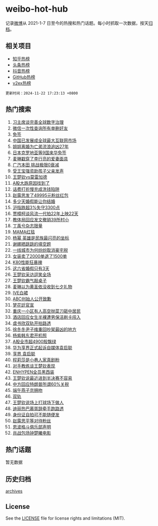 # weibo-hot-hub

记录[微博](https://www.weibo.com)从 2021-1-7 日至今的热搜和热门话题。每小时抓取一次数据，按天[归档](archives)。

## 相关项目

- [知乎热榜](https://github.com/snaildev/zhihu-hot-hub)
- [头条热榜](https://github.com/snaildev/toutiao-hot-hub)
- [抖音热榜](https://github.com/snaildev/douyin-hot-hub)
- [GitHub热榜](https://github.com/snaildev/github-hot-hub)
- [v2ex热榜](https://github.com/snaildev/v2ex-hot-hub)


`更新时间：2024-11-22 17:23:13 +0800`

## 热门搜索

1. [习主席谈完善全球数字治理](https://m.weibo.cn/search?containerid=100103type%3D1%26t%3D10%26q%3D%23%E4%B9%A0%E4%B8%BB%E5%B8%AD%E8%B0%88%E5%AE%8C%E5%96%84%E5%85%A8%E7%90%83%E6%95%B0%E5%AD%97%E6%B2%BB%E7%90%86%23&stream_entry_id=51&isnewpage=1&extparam=seat%3D1%26c_type%3D51%26filter_type%3Drealtimehot%26q%3D%2523%25E4%25B9%25A0%25E4%25B8%25BB%25E5%25B8%25AD%25E8%25B0%2588%25E5%25AE%258C%25E5%2596%2584%25E5%2585%25A8%25E7%2590%2583%25E6%2595%25B0%25E5%25AD%2597%25E6%25B2%25BB%25E7%2590%2586%2523%26dgr%3D0%26pos%3D0%26stream_entry_id%3D51%26cate%3D10103%26display_time%3D1732267392%26pre_seqid%3D17322673925590199876428)
1. [微信一次性查询所有单删好友](https://m.weibo.cn/search?containerid=100103type%3D1%26t%3D10%26q%3D%23%E5%BE%AE%E4%BF%A1%E4%B8%80%E6%AC%A1%E6%80%A7%E6%9F%A5%E8%AF%A2%E6%89%80%E6%9C%89%E5%8D%95%E5%88%A0%E5%A5%BD%E5%8F%8B%23&stream_entry_id=31&isnewpage=1&extparam=seat%3D1%26band_rank%3D1%26stream_entry_id%3D31%26dgr%3D0%26flag%3D2%26q%3D%2523%25E5%25BE%25AE%25E4%25BF%25A1%25E4%25B8%2580%25E6%25AC%25A1%25E6%2580%25A7%25E6%259F%25A5%25E8%25AF%25A2%25E6%2589%2580%25E6%259C%2589%25E5%258D%2595%25E5%2588%25A0%25E5%25A5%25BD%25E5%258F%258B%2523%26filter_type%3Drealtimehot%26pos%3D0%26c_type%3D31%26realpos%3D1%26lcate%3D5001%26cate%3D5001%26display_time%3D1732267392%26pre_seqid%3D17322673925590199876428)
1. [免签](https://m.weibo.cn/search?containerid=100103type%3D1%26t%3D10%26q%3D%E5%85%8D%E7%AD%BE&stream_entry_id=31&isnewpage=1&extparam=seat%3D1%26band_rank%3D2%26stream_entry_id%3D31%26dgr%3D0%26flag%3D1%26q%3D%25E5%2585%258D%25E7%25AD%25BE%26filter_type%3Drealtimehot%26pos%3D1%26c_type%3D31%26realpos%3D2%26lcate%3D5001%26cate%3D5001%26display_time%3D1732267392%26pre_seqid%3D17322673925590199876428)
1. [中国已发展成全球最大互联网市场](https://m.weibo.cn/search?containerid=100103type%3D1%26t%3D10%26q%3D%23%E4%B8%AD%E5%9B%BD%E5%B7%B2%E5%8F%91%E5%B1%95%E6%88%90%E5%85%A8%E7%90%83%E6%9C%80%E5%A4%A7%E4%BA%92%E8%81%94%E7%BD%91%E5%B8%82%E5%9C%BA%23&stream_entry_id=31&isnewpage=1&extparam=seat%3D1%26band_rank%3D3%26stream_entry_id%3D31%26dgr%3D0%26flag%3D1%26q%3D%2523%25E4%25B8%25AD%25E5%259B%25BD%25E5%25B7%25B2%25E5%258F%2591%25E5%25B1%2595%25E6%2588%2590%25E5%2585%25A8%25E7%2590%2583%25E6%259C%2580%25E5%25A4%25A7%25E4%25BA%2592%25E8%2581%2594%25E7%25BD%2591%25E5%25B8%2582%25E5%259C%25BA%2523%26filter_type%3Drealtimehot%26pos%3D2%26c_type%3D31%26realpos%3D3%26lcate%3D5001%26cate%3D5001%26display_time%3D1732267392%26pre_seqid%3D17322673925590199876428)
1. [姐姐离婚为亡弟流浪追凶27年](https://m.weibo.cn/search?containerid=100103type%3D1%26t%3D10%26q%3D%23%E5%A7%90%E5%A7%90%E7%A6%BB%E5%A9%9A%E4%B8%BA%E4%BA%A1%E5%BC%9F%E6%B5%81%E6%B5%AA%E8%BF%BD%E5%87%B627%E5%B9%B4%23&stream_entry_id=31&isnewpage=1&extparam=seat%3D1%26band_rank%3D4%26stream_entry_id%3D31%26dgr%3D0%26flag%3D1%26q%3D%2523%25E5%25A7%2590%25E5%25A7%2590%25E7%25A6%25BB%25E5%25A9%259A%25E4%25B8%25BA%25E4%25BA%25A1%25E5%25BC%259F%25E6%25B5%2581%25E6%25B5%25AA%25E8%25BF%25BD%25E5%2587%25B627%25E5%25B9%25B4%2523%26filter_type%3Drealtimehot%26pos%3D3%26c_type%3D31%26realpos%3D4%26lcate%3D5001%26cate%3D5001%26display_time%3D1732267392%26pre_seqid%3D17322673925590199876428)
1. [日本克罗地亚等9国来华免签](https://m.weibo.cn/search?containerid=100103type%3D1%26t%3D10%26q%3D%23%E6%97%A5%E6%9C%AC%E5%85%8B%E7%BD%97%E5%9C%B0%E4%BA%9A%E7%AD%899%E5%9B%BD%E6%9D%A5%E5%8D%8E%E5%85%8D%E7%AD%BE%23&stream_entry_id=31&isnewpage=1&extparam=seat%3D1%26band_rank%3D5%26stream_entry_id%3D31%26dgr%3D0%26flag%3D1%26q%3D%2523%25E6%2597%25A5%25E6%259C%25AC%25E5%2585%258B%25E7%25BD%2597%25E5%259C%25B0%25E4%25BA%259A%25E7%25AD%25899%25E5%259B%25BD%25E6%259D%25A5%25E5%258D%258E%25E5%2585%258D%25E7%25AD%25BE%2523%26filter_type%3Drealtimehot%26pos%3D4%26c_type%3D31%26realpos%3D5%26lcate%3D5001%26cate%3D5001%26display_time%3D1732267392%26pre_seqid%3D17322673925590199876428)
1. [麦琳戳穿了李行亮的爱妻面具](https://m.weibo.cn/search?containerid=100103type%3D1%26t%3D10%26q%3D%23%E9%BA%A6%E7%90%B3%E6%88%B3%E7%A9%BF%E4%BA%86%E6%9D%8E%E8%A1%8C%E4%BA%AE%E7%9A%84%E7%88%B1%E5%A6%BB%E9%9D%A2%E5%85%B7%23&stream_entry_id=31&isnewpage=1&extparam=seat%3D1%26band_rank%3D6%26stream_entry_id%3D31%26dgr%3D0%26flag%3D2%26q%3D%2523%25E9%25BA%25A6%25E7%2590%25B3%25E6%2588%25B3%25E7%25A9%25BF%25E4%25BA%2586%25E6%259D%258E%25E8%25A1%258C%25E4%25BA%25AE%25E7%259A%2584%25E7%2588%25B1%25E5%25A6%25BB%25E9%259D%25A2%25E5%2585%25B7%2523%26filter_type%3Drealtimehot%26pos%3D5%26c_type%3D31%26realpos%3D6%26lcate%3D5001%26cate%3D5001%26display_time%3D1732267392%26pre_seqid%3D17322673925590199876428)
1. [广汽本田 挑战极限0衰减](https://m.weibo.cn/search?containerid=100103type%3D1%26t%3D10%26q%3D%23%E5%B9%BF%E6%B1%BD%E6%9C%AC%E7%94%B0+%E6%8C%91%E6%88%98%E6%9E%81%E9%99%900%E8%A1%B0%E5%87%8F%23&stream_entry_id=31&isnewpage=1&extparam=seat%3D1%26band_rank%3D7%26stream_entry_id%3D31%26topic_ad%3D1%26adid%3D264806%26is_ad_pos%3D1%26dgr%3D0%26filter_type%3Drealtimehot%26pos%3D6%26c_type%3D31%26q%3D%2523%25E5%25B9%25BF%25E6%25B1%25BD%25E6%259C%25AC%25E7%2594%25B0%2520%25E6%258C%2591%25E6%2588%2598%25E6%259E%2581%25E9%2599%25900%25E8%25A1%25B0%25E5%2587%258F%2523%26lcate%3D5001%26cate%3D5001%26display_time%3D1732267392%26pre_seqid%3D17322673925590199876428)
1. [受王宝强资助孩子父亲发声](https://m.weibo.cn/search?containerid=100103type%3D1%26t%3D10%26q%3D%23%E5%8F%97%E7%8E%8B%E5%AE%9D%E5%BC%BA%E8%B5%84%E5%8A%A9%E5%AD%A9%E5%AD%90%E7%88%B6%E4%BA%B2%E5%8F%91%E5%A3%B0%23&stream_entry_id=31&isnewpage=1&extparam=seat%3D1%26band_rank%3D7%26stream_entry_id%3D31%26dgr%3D0%26flag%3D2%26q%3D%2523%25E5%258F%2597%25E7%258E%258B%25E5%25AE%259D%25E5%25BC%25BA%25E8%25B5%2584%25E5%258A%25A9%25E5%25AD%25A9%25E5%25AD%2590%25E7%2588%25B6%25E4%25BA%25B2%25E5%258F%2591%25E5%25A3%25B0%2523%26filter_type%3Drealtimehot%26pos%3D7%26c_type%3D31%26realpos%3D7%26lcate%3D5001%26cate%3D5001%26display_time%3D1732267392%26pre_seqid%3D17322673925590199876428)
1. [王楚钦vs莫雷加德](https://m.weibo.cn/search?containerid=100103type%3D1%26t%3D10%26q%3D%23%E7%8E%8B%E6%A5%9A%E9%92%A6vs%E8%8E%AB%E9%9B%B7%E5%8A%A0%E5%BE%B7%23&stream_entry_id=31&isnewpage=1&extparam=seat%3D1%26band_rank%3D8%26stream_entry_id%3D31%26dgr%3D0%26flag%3D2%26q%3D%2523%25E7%258E%258B%25E6%25A5%259A%25E9%2592%25A6vs%25E8%258E%25AB%25E9%259B%25B7%25E5%258A%25A0%25E5%25BE%25B7%2523%26filter_type%3Drealtimehot%26pos%3D8%26c_type%3D31%26realpos%3D8%26lcate%3D5001%26cate%3D5001%26display_time%3D1732267392%26pre_seqid%3D17322673925590199876428)
1. [A股大跌原因找到了](https://m.weibo.cn/search?containerid=100103type%3D1%26t%3D10%26q%3D%23A%E8%82%A1%E5%A4%A7%E8%B7%8C%E5%8E%9F%E5%9B%A0%E6%89%BE%E5%88%B0%E4%BA%86%23&stream_entry_id=31&isnewpage=1&extparam=seat%3D1%26band_rank%3D9%26stream_entry_id%3D31%26dgr%3D0%26flag%3D1%26q%3D%2523A%25E8%2582%25A1%25E5%25A4%25A7%25E8%25B7%258C%25E5%258E%259F%25E5%259B%25A0%25E6%2589%25BE%25E5%2588%25B0%25E4%25BA%2586%2523%26filter_type%3Drealtimehot%26pos%3D9%26c_type%3D31%26realpos%3D9%26lcate%3D5001%26cate%3D5001%26display_time%3D1732267392%26pre_seqid%3D17322673925590199876428)
1. [话费打折慢充成洗钱陷阱](https://m.weibo.cn/search?containerid=100103type%3D1%26t%3D10%26q%3D%23%E8%AF%9D%E8%B4%B9%E6%89%93%E6%8A%98%E6%85%A2%E5%85%85%E6%88%90%E6%B4%97%E9%92%B1%E9%99%B7%E9%98%B1%23&stream_entry_id=31&isnewpage=1&extparam=seat%3D1%26band_rank%3D10%26stream_entry_id%3D31%26dgr%3D0%26flag%3D1%26q%3D%2523%25E8%25AF%259D%25E8%25B4%25B9%25E6%2589%2593%25E6%258A%2598%25E6%2585%25A2%25E5%2585%2585%25E6%2588%2590%25E6%25B4%2597%25E9%2592%25B1%25E9%2599%25B7%25E9%2598%25B1%2523%26filter_type%3Drealtimehot%26pos%3D10%26c_type%3D31%26realpos%3D10%26lcate%3D5001%26cate%3D5001%26display_time%3D1732267392%26pre_seqid%3D17322673925590199876428)
1. [赵露思发了49995元粉丝红包](https://m.weibo.cn/search?containerid=100103type%3D1%26t%3D10%26q%3D%23%E8%B5%B5%E9%9C%B2%E6%80%9D%E5%8F%91%E4%BA%8649995%E5%85%83%E7%B2%89%E4%B8%9D%E7%BA%A2%E5%8C%85%23&stream_entry_id=31&isnewpage=1&extparam=seat%3D1%26band_rank%3D11%26stream_entry_id%3D31%26dgr%3D0%26flag%3D2%26q%3D%2523%25E8%25B5%25B5%25E9%259C%25B2%25E6%2580%259D%25E5%258F%2591%25E4%25BA%258649995%25E5%2585%2583%25E7%25B2%2589%25E4%25B8%259D%25E7%25BA%25A2%25E5%258C%2585%2523%26filter_type%3Drealtimehot%26pos%3D11%26c_type%3D31%26realpos%3D11%26lcate%3D5001%26cate%3D5001%26display_time%3D1732267392%26pre_seqid%3D17322673925590199876428)
1. [多少天婚假能让你结婚](https://m.weibo.cn/search?containerid=100103type%3D1%26t%3D10%26q%3D%23%E5%A4%9A%E5%B0%91%E5%A4%A9%E5%A9%9A%E5%81%87%E8%83%BD%E8%AE%A9%E4%BD%A0%E7%BB%93%E5%A9%9A%23&stream_entry_id=31&isnewpage=1&extparam=seat%3D1%26band_rank%3D12%26stream_entry_id%3D31%26dgr%3D0%26flag%3D0%26q%3D%2523%25E5%25A4%259A%25E5%25B0%2591%25E5%25A4%25A9%25E5%25A9%259A%25E5%2581%2587%25E8%2583%25BD%25E8%25AE%25A9%25E4%25BD%25A0%25E7%25BB%2593%25E5%25A9%259A%2523%26filter_type%3Drealtimehot%26pos%3D12%26c_type%3D31%26realpos%3D12%26lcate%3D5001%26cate%3D5001%26display_time%3D1732267392%26pre_seqid%3D17322673925590199876428)
1. [沪指跌超3%失守3300点](https://m.weibo.cn/search?containerid=100103type%3D1%26t%3D10%26q%3D%E6%B2%AA%E6%8C%87%E8%B7%8C%E8%B6%853%25%E5%A4%B1%E5%AE%883300%E7%82%B9&stream_entry_id=31&isnewpage=1&extparam=seat%3D1%26band_rank%3D13%26stream_entry_id%3D31%26dgr%3D0%26flag%3D1%26q%3D%25E6%25B2%25AA%25E6%258C%2587%25E8%25B7%258C%25E8%25B6%25853%2525%25E5%25A4%25B1%25E5%25AE%25883300%25E7%2582%25B9%26filter_type%3Drealtimehot%26pos%3D13%26c_type%3D31%26realpos%3D13%26lcate%3D5001%26cate%3D5001%26display_time%3D1732267392%26pre_seqid%3D17322673925590199876428)
1. [贾樟柯谈风流一代拍22年上映22天](https://m.weibo.cn/search?containerid=100103type%3D1%26t%3D10%26q%3D%23%E8%B4%BE%E6%A8%9F%E6%9F%AF%E8%B0%88%E9%A3%8E%E6%B5%81%E4%B8%80%E4%BB%A3%E6%8B%8D22%E5%B9%B4%E4%B8%8A%E6%98%A022%E5%A4%A9%23&stream_entry_id=31&isnewpage=1&extparam=seat%3D1%26band_rank%3D14%26stream_entry_id%3D31%26dgr%3D0%26flag%3D1%26q%3D%2523%25E8%25B4%25BE%25E6%25A8%259F%25E6%259F%25AF%25E8%25B0%2588%25E9%25A3%258E%25E6%25B5%2581%25E4%25B8%2580%25E4%25BB%25A3%25E6%258B%258D22%25E5%25B9%25B4%25E4%25B8%258A%25E6%2598%25A022%25E5%25A4%25A9%2523%26filter_type%3Drealtimehot%26pos%3D14%26c_type%3D31%26realpos%3D14%26lcate%3D5001%26cate%3D5001%26display_time%3D1732267392%26pre_seqid%3D17322673925590199876428)
1. [教体局回应发文撤销39所村小](https://m.weibo.cn/search?containerid=100103type%3D1%26t%3D10%26q%3D%23%E6%95%99%E4%BD%93%E5%B1%80%E5%9B%9E%E5%BA%94%E5%8F%91%E6%96%87%E6%92%A4%E9%94%8039%E6%89%80%E6%9D%91%E5%B0%8F%23&stream_entry_id=31&isnewpage=1&extparam=seat%3D1%26band_rank%3D15%26stream_entry_id%3D31%26dgr%3D0%26flag%3D1%26q%3D%2523%25E6%2595%2599%25E4%25BD%2593%25E5%25B1%2580%25E5%259B%259E%25E5%25BA%2594%25E5%258F%2591%25E6%2596%2587%25E6%2592%25A4%25E9%2594%258039%25E6%2589%2580%25E6%259D%2591%25E5%25B0%258F%2523%26filter_type%3Drealtimehot%26pos%3D15%26c_type%3D31%26realpos%3D15%26lcate%3D5001%26cate%3D5001%26display_time%3D1732267392%26pre_seqid%3D17322673925590199876428)
1. [丁禹兮杂志限量](https://m.weibo.cn/search?containerid=100103type%3D1%26t%3D10%26q%3D%23%E4%B8%81%E7%A6%B9%E5%85%AE%E6%9D%82%E5%BF%97%E9%99%90%E9%87%8F%23&stream_entry_id=31&isnewpage=1&extparam=seat%3D1%26band_rank%3D16%26stream_entry_id%3D31%26dgr%3D0%26flag%3D1%26q%3D%2523%25E4%25B8%2581%25E7%25A6%25B9%25E5%2585%25AE%25E6%259D%2582%25E5%25BF%2597%25E9%2599%2590%25E9%2587%258F%2523%26filter_type%3Drealtimehot%26pos%3D16%26c_type%3D31%26realpos%3D16%26lcate%3D5001%26cate%3D5001%26display_time%3D1732267392%26pre_seqid%3D17322673925590199876428)
1. [MAMA红毯](https://m.weibo.cn/search?containerid=100103type%3D1%26t%3D10%26q%3DMAMA%E7%BA%A2%E6%AF%AF&stream_entry_id=31&isnewpage=1&extparam=seat%3D1%26band_rank%3D17%26stream_entry_id%3D31%26dgr%3D0%26flag%3D1%26q%3DMAMA%25E7%25BA%25A2%25E6%25AF%25AF%26filter_type%3Drealtimehot%26pos%3D17%26c_type%3D31%26realpos%3D17%26lcate%3D5001%26cate%3D5001%26display_time%3D1732267392%26pre_seqid%3D17322673925590199876428)
1. [杨幂 英雄是民族最闪亮的坐标](https://m.weibo.cn/search?containerid=100103type%3D1%26t%3D10%26q%3D%E6%9D%A8%E5%B9%82+%E8%8B%B1%E9%9B%84%E6%98%AF%E6%B0%91%E6%97%8F%E6%9C%80%E9%97%AA%E4%BA%AE%E7%9A%84%E5%9D%90%E6%A0%87&stream_entry_id=31&isnewpage=1&extparam=seat%3D1%26band_rank%3D18%26stream_entry_id%3D31%26dgr%3D0%26flag%3D1%26q%3D%25E6%259D%25A8%25E5%25B9%2582%2520%25E8%258B%25B1%25E9%259B%2584%25E6%2598%25AF%25E6%25B0%2591%25E6%2597%258F%25E6%259C%2580%25E9%2597%25AA%25E4%25BA%25AE%25E7%259A%2584%25E5%259D%2590%25E6%25A0%2587%26filter_type%3Drealtimehot%26pos%3D18%26c_type%3D31%26realpos%3D18%26lcate%3D5001%26cate%3D5001%26display_time%3D1732267392%26pre_seqid%3D17322673925590199876428)
1. [谢娜晒跳跳的填空题](https://m.weibo.cn/search?containerid=100103type%3D1%26t%3D10%26q%3D%23%E8%B0%A2%E5%A8%9C%E6%99%92%E8%B7%B3%E8%B7%B3%E7%9A%84%E5%A1%AB%E7%A9%BA%E9%A2%98%23&stream_entry_id=31&isnewpage=1&extparam=seat%3D1%26band_rank%3D19%26stream_entry_id%3D31%26dgr%3D0%26flag%3D1%26q%3D%2523%25E8%25B0%25A2%25E5%25A8%259C%25E6%2599%2592%25E8%25B7%25B3%25E8%25B7%25B3%25E7%259A%2584%25E5%25A1%25AB%25E7%25A9%25BA%25E9%25A2%2598%2523%26filter_type%3Drealtimehot%26pos%3D19%26c_type%3D31%26realpos%3D19%26lcate%3D5001%26cate%3D5001%26display_time%3D1732267392%26pre_seqid%3D17322673925590199876428)
1. [一线城市为何纷纷取消豪宅税](https://m.weibo.cn/search?containerid=100103type%3D1%26t%3D10%26q%3D%23%E4%B8%80%E7%BA%BF%E5%9F%8E%E5%B8%82%E4%B8%BA%E4%BD%95%E7%BA%B7%E7%BA%B7%E5%8F%96%E6%B6%88%E8%B1%AA%E5%AE%85%E7%A8%8E%23&stream_entry_id=31&isnewpage=1&extparam=seat%3D1%26band_rank%3D20%26stream_entry_id%3D31%26dgr%3D0%26flag%3D1%26q%3D%2523%25E4%25B8%2580%25E7%25BA%25BF%25E5%259F%258E%25E5%25B8%2582%25E4%25B8%25BA%25E4%25BD%2595%25E7%25BA%25B7%25E7%25BA%25B7%25E5%258F%2596%25E6%25B6%2588%25E8%25B1%25AA%25E5%25AE%2585%25E7%25A8%258E%2523%26filter_type%3Drealtimehot%26pos%3D20%26c_type%3D31%26realpos%3D20%26lcate%3D5001%26cate%3D5001%26display_time%3D1732267392%26pre_seqid%3D17322673925590199876428)
1. [女装卖了2000单退了1500单](https://m.weibo.cn/search?containerid=100103type%3D1%26t%3D10%26q%3D%23%E5%A5%B3%E8%A3%85%E5%8D%96%E4%BA%862000%E5%8D%95%E9%80%80%E4%BA%861500%E5%8D%95%23&stream_entry_id=31&isnewpage=1&extparam=seat%3D1%26band_rank%3D21%26stream_entry_id%3D31%26dgr%3D0%26flag%3D0%26q%3D%2523%25E5%25A5%25B3%25E8%25A3%2585%25E5%258D%2596%25E4%25BA%25862000%25E5%258D%2595%25E9%2580%2580%25E4%25BA%25861500%25E5%258D%2595%2523%26filter_type%3Drealtimehot%26pos%3D21%26c_type%3D31%26realpos%3D21%26lcate%3D5001%26cate%3D5001%26display_time%3D1732267392%26pre_seqid%3D17322673925590199876428)
1. [K80性能狂暴辣](https://m.weibo.cn/search?containerid=100103type%3D1%26t%3D10%26q%3D%23K80%E6%80%A7%E8%83%BD%E7%8B%82%E6%9A%B4%E8%BE%A3%23&stream_entry_id=31&isnewpage=1&extparam=seat%3D1%26band_rank%3D22%26stream_entry_id%3D31%26dgr%3D0%26flag%3D0%26q%3D%2523K80%25E6%2580%25A7%25E8%2583%25BD%25E7%258B%2582%25E6%259A%25B4%25E8%25BE%25A3%2523%26adid%3D265270%26filter_type%3Drealtimehot%26pos%3D22%26c_type%3D31%26realpos%3D22%26lcate%3D5001%26cate%3D5001%26display_time%3D1732267392%26pre_seqid%3D17322673925590199876428)
1. [这六省婚假只有3天](https://m.weibo.cn/search?containerid=100103type%3D1%26t%3D10%26q%3D%23%E8%BF%99%E5%85%AD%E7%9C%81%E5%A9%9A%E5%81%87%E5%8F%AA%E6%9C%893%E5%A4%A9%23&stream_entry_id=31&isnewpage=1&extparam=seat%3D1%26band_rank%3D23%26stream_entry_id%3D31%26dgr%3D0%26flag%3D1%26q%3D%2523%25E8%25BF%2599%25E5%2585%25AD%25E7%259C%2581%25E5%25A9%259A%25E5%2581%2587%25E5%258F%25AA%25E6%259C%25893%25E5%25A4%25A9%2523%26filter_type%3Drealtimehot%26pos%3D23%26c_type%3D31%26realpos%3D23%26lcate%3D5001%26cate%3D5001%26display_time%3D1732267392%26pre_seqid%3D17322673925590199876428)
1. [王楚钦采访逗笑全场](https://m.weibo.cn/search?containerid=100103type%3D1%26t%3D10%26q%3D%23%E7%8E%8B%E6%A5%9A%E9%92%A6%E9%87%87%E8%AE%BF%E9%80%97%E7%AC%91%E5%85%A8%E5%9C%BA%23&stream_entry_id=31&isnewpage=1&extparam=seat%3D1%26band_rank%3D24%26stream_entry_id%3D31%26dgr%3D0%26flag%3D1%26q%3D%2523%25E7%258E%258B%25E6%25A5%259A%25E9%2592%25A6%25E9%2587%2587%25E8%25AE%25BF%25E9%2580%2597%25E7%25AC%2591%25E5%2585%25A8%25E5%259C%25BA%2523%26filter_type%3Drealtimehot%26pos%3D24%26c_type%3D31%26realpos%3D24%26lcate%3D5001%26cate%3D5001%26display_time%3D1732267392%26pre_seqid%3D17322673925590199876428)
1. [王楚钦霸气敲桌子](https://m.weibo.cn/search?containerid=100103type%3D1%26t%3D10%26q%3D%E7%8E%8B%E6%A5%9A%E9%92%A6%E9%9C%B8%E6%B0%94%E6%95%B2%E6%A1%8C%E5%AD%90&stream_entry_id=31&isnewpage=1&extparam=seat%3D1%26band_rank%3D25%26stream_entry_id%3D31%26dgr%3D0%26flag%3D1%26q%3D%25E7%258E%258B%25E6%25A5%259A%25E9%2592%25A6%25E9%259C%25B8%25E6%25B0%2594%25E6%2595%25B2%25E6%25A1%258C%25E5%25AD%2590%26filter_type%3Drealtimehot%26pos%3D25%26c_type%3D31%26realpos%3D25%26lcate%3D5001%26cate%3D5001%26display_time%3D1732267392%26pre_seqid%3D17322673925590199876428)
1. [麦琳以为黄圣依没收到七夕礼物](https://m.weibo.cn/search?containerid=100103type%3D1%26t%3D10%26q%3D%23%E9%BA%A6%E7%90%B3%E4%BB%A5%E4%B8%BA%E9%BB%84%E5%9C%A3%E4%BE%9D%E6%B2%A1%E6%94%B6%E5%88%B0%E4%B8%83%E5%A4%95%E7%A4%BC%E7%89%A9%23&stream_entry_id=31&isnewpage=1&extparam=seat%3D1%26band_rank%3D26%26stream_entry_id%3D31%26dgr%3D0%26flag%3D0%26q%3D%2523%25E9%25BA%25A6%25E7%2590%25B3%25E4%25BB%25A5%25E4%25B8%25BA%25E9%25BB%2584%25E5%259C%25A3%25E4%25BE%259D%25E6%25B2%25A1%25E6%2594%25B6%25E5%2588%25B0%25E4%25B8%2583%25E5%25A4%2595%25E7%25A4%25BC%25E7%2589%25A9%2523%26filter_type%3Drealtimehot%26pos%3D26%26c_type%3D31%26realpos%3D26%26lcate%3D5001%26cate%3D5001%26display_time%3D1732267392%26pre_seqid%3D17322673925590199876428)
1. [IVE白裙](https://m.weibo.cn/search?containerid=100103type%3D1%26t%3D10%26q%3DIVE%E7%99%BD%E8%A3%99&stream_entry_id=31&isnewpage=1&extparam=seat%3D1%26band_rank%3D27%26stream_entry_id%3D31%26dgr%3D0%26flag%3D1%26q%3DIVE%25E7%2599%25BD%25E8%25A3%2599%26filter_type%3Drealtimehot%26pos%3D27%26c_type%3D31%26realpos%3D27%26lcate%3D5001%26cate%3D5001%26display_time%3D1732267392%26pre_seqid%3D17322673925590199876428)
1. [ABC创始人公开致歉](https://m.weibo.cn/search?containerid=100103type%3D1%26t%3D10%26q%3D%23ABC%E5%88%9B%E5%A7%8B%E4%BA%BA%E5%85%AC%E5%BC%80%E8%87%B4%E6%AD%89%23&stream_entry_id=31&isnewpage=1&extparam=seat%3D1%26band_rank%3D28%26stream_entry_id%3D31%26dgr%3D0%26flag%3D0%26q%3D%2523ABC%25E5%2588%259B%25E5%25A7%258B%25E4%25BA%25BA%25E5%2585%25AC%25E5%25BC%2580%25E8%2587%25B4%25E6%25AD%2589%2523%26filter_type%3Drealtimehot%26pos%3D28%26c_type%3D31%26realpos%3D28%26lcate%3D5001%26cate%3D5001%26display_time%3D1732267392%26pre_seqid%3D17322673925590199876428)
1. [梦花廷官宣](https://m.weibo.cn/search?containerid=100103type%3D1%26t%3D10%26q%3D%23%E6%A2%A6%E8%8A%B1%E5%BB%B7%E5%AE%98%E5%AE%A3%23&stream_entry_id=31&isnewpage=1&extparam=seat%3D1%26band_rank%3D29%26stream_entry_id%3D31%26dgr%3D0%26flag%3D1%26q%3D%2523%25E6%25A2%25A6%25E8%258A%25B1%25E5%25BB%25B7%25E5%25AE%2598%25E5%25AE%25A3%2523%26filter_type%3Drealtimehot%26pos%3D29%26c_type%3D31%26realpos%3D29%26lcate%3D5001%26cate%3D5001%26display_time%3D1732267392%26pre_seqid%3D17322673925590199876428)
1. [重庆一小区有人高空抛菜刀砸中居民](https://m.weibo.cn/search?containerid=100103type%3D1%26t%3D10%26q%3D%23%E9%87%8D%E5%BA%86%E4%B8%80%E5%B0%8F%E5%8C%BA%E6%9C%89%E4%BA%BA%E9%AB%98%E7%A9%BA%E6%8A%9B%E8%8F%9C%E5%88%80%E7%A0%B8%E4%B8%AD%E5%B1%85%E6%B0%91%23&stream_entry_id=31&isnewpage=1&extparam=seat%3D1%26band_rank%3D30%26stream_entry_id%3D31%26dgr%3D0%26flag%3D1%26q%3D%2523%25E9%2587%258D%25E5%25BA%2586%25E4%25B8%2580%25E5%25B0%258F%25E5%258C%25BA%25E6%259C%2589%25E4%25BA%25BA%25E9%25AB%2598%25E7%25A9%25BA%25E6%258A%259B%25E8%258F%259C%25E5%2588%2580%25E7%25A0%25B8%25E4%25B8%25AD%25E5%25B1%2585%25E6%25B0%2591%2523%26filter_type%3Drealtimehot%26pos%3D30%26c_type%3D31%26realpos%3D30%26lcate%3D5001%26cate%3D5001%26display_time%3D1732267392%26pre_seqid%3D17322673925590199876428)
1. [酒店回应女生半裸遭男保洁刷卡闯入](https://m.weibo.cn/search?containerid=100103type%3D1%26t%3D10%26q%3D%23%E9%85%92%E5%BA%97%E5%9B%9E%E5%BA%94%E5%A5%B3%E7%94%9F%E5%8D%8A%E8%A3%B8%E9%81%AD%E7%94%B7%E4%BF%9D%E6%B4%81%E5%88%B7%E5%8D%A1%E9%97%AF%E5%85%A5%23&stream_entry_id=31&isnewpage=1&extparam=seat%3D1%26band_rank%3D31%26stream_entry_id%3D31%26dgr%3D0%26flag%3D1%26q%3D%2523%25E9%2585%2592%25E5%25BA%2597%25E5%259B%259E%25E5%25BA%2594%25E5%25A5%25B3%25E7%2594%259F%25E5%258D%258A%25E8%25A3%25B8%25E9%2581%25AD%25E7%2594%25B7%25E4%25BF%259D%25E6%25B4%2581%25E5%2588%25B7%25E5%258D%25A1%25E9%2597%25AF%25E5%2585%25A5%2523%26filter_type%3Drealtimehot%26pos%3D31%26c_type%3D31%26realpos%3D31%26lcate%3D5001%26cate%3D5001%26display_time%3D1732267392%26pre_seqid%3D17322673925590199876428)
1. [虞书欣双轨开拍路透](https://m.weibo.cn/search?containerid=100103type%3D1%26t%3D10%26q%3D%23%E8%99%9E%E4%B9%A6%E6%AC%A3%E5%8F%8C%E8%BD%A8%E5%BC%80%E6%8B%8D%E8%B7%AF%E9%80%8F%23&stream_entry_id=31&isnewpage=1&extparam=seat%3D1%26band_rank%3D32%26stream_entry_id%3D31%26dgr%3D0%26flag%3D0%26q%3D%2523%25E8%2599%259E%25E4%25B9%25A6%25E6%25AC%25A3%25E5%258F%258C%25E8%25BD%25A8%25E5%25BC%2580%25E6%258B%258D%25E8%25B7%25AF%25E9%2580%258F%2523%26filter_type%3Drealtimehot%26pos%3D32%26c_type%3D31%26realpos%3D32%26lcate%3D5001%26cate%3D5001%26display_time%3D1732267392%26pre_seqid%3D17322673925590199876428)
1. [徐冬冬尹子维重回吵架最凶的地方](https://m.weibo.cn/search?containerid=100103type%3D1%26t%3D10%26q%3D%E5%BE%90%E5%86%AC%E5%86%AC%E5%B0%B9%E5%AD%90%E7%BB%B4%E9%87%8D%E5%9B%9E%E5%90%B5%E6%9E%B6%E6%9C%80%E5%87%B6%E7%9A%84%E5%9C%B0%E6%96%B9&stream_entry_id=31&isnewpage=1&extparam=seat%3D1%26band_rank%3D33%26stream_entry_id%3D31%26dgr%3D0%26flag%3D1%26q%3D%25E5%25BE%2590%25E5%2586%25AC%25E5%2586%25AC%25E5%25B0%25B9%25E5%25AD%2590%25E7%25BB%25B4%25E9%2587%258D%25E5%259B%259E%25E5%2590%25B5%25E6%259E%25B6%25E6%259C%2580%25E5%2587%25B6%25E7%259A%2584%25E5%259C%25B0%25E6%2596%25B9%26filter_type%3Drealtimehot%26pos%3D33%26c_type%3D31%26realpos%3D33%26lcate%3D5001%26cate%3D5001%26display_time%3D1732267392%26pre_seqid%3D17322673925590199876428)
1. [杨紫韩东君开机照](https://m.weibo.cn/search?containerid=100103type%3D1%26t%3D10%26q%3D%23%E6%9D%A8%E7%B4%AB%E9%9F%A9%E4%B8%9C%E5%90%9B%E5%BC%80%E6%9C%BA%E7%85%A7%23&stream_entry_id=31&isnewpage=1&extparam=seat%3D1%26band_rank%3D34%26stream_entry_id%3D31%26dgr%3D0%26flag%3D1%26q%3D%2523%25E6%259D%25A8%25E7%25B4%25AB%25E9%259F%25A9%25E4%25B8%259C%25E5%2590%259B%25E5%25BC%2580%25E6%259C%25BA%25E7%2585%25A7%2523%26filter_type%3Drealtimehot%26pos%3D34%26c_type%3D31%26realpos%3D34%26lcate%3D5001%26cate%3D5001%26display_time%3D1732267392%26pre_seqid%3D17322673925590199876428)
1. [A股全市超4900股飘绿](https://m.weibo.cn/search?containerid=100103type%3D1%26t%3D10%26q%3D%23A%E8%82%A1%E5%85%A8%E5%B8%82%E8%B6%854900%E8%82%A1%E9%A3%98%E7%BB%BF%23&stream_entry_id=31&isnewpage=1&extparam=seat%3D1%26band_rank%3D35%26stream_entry_id%3D31%26dgr%3D0%26flag%3D1%26q%3D%2523A%25E8%2582%25A1%25E5%2585%25A8%25E5%25B8%2582%25E8%25B6%25854900%25E8%2582%25A1%25E9%25A3%2598%25E7%25BB%25BF%2523%26filter_type%3Drealtimehot%26pos%3D35%26c_type%3D31%26realpos%3D35%26lcate%3D5001%26cate%3D5001%26display_time%3D1732267392%26pre_seqid%3D17322673925590199876428)
1. [华为享界正式起诉自媒体袁启聪](https://m.weibo.cn/search?containerid=100103type%3D1%26t%3D10%26q%3D%23%E5%8D%8E%E4%B8%BA%E4%BA%AB%E7%95%8C%E6%AD%A3%E5%BC%8F%E8%B5%B7%E8%AF%89%E8%87%AA%E5%AA%92%E4%BD%93%E8%A2%81%E5%90%AF%E8%81%AA%23&stream_entry_id=31&isnewpage=1&extparam=seat%3D1%26band_rank%3D36%26stream_entry_id%3D31%26dgr%3D0%26flag%3D1%26q%3D%2523%25E5%258D%258E%25E4%25B8%25BA%25E4%25BA%25AB%25E7%2595%258C%25E6%25AD%25A3%25E5%25BC%258F%25E8%25B5%25B7%25E8%25AF%2589%25E8%2587%25AA%25E5%25AA%2592%25E4%25BD%2593%25E8%25A2%2581%25E5%2590%25AF%25E8%2581%25AA%2523%26filter_type%3Drealtimehot%26pos%3D36%26c_type%3D31%26realpos%3D36%26lcate%3D5001%26cate%3D5001%26display_time%3D1732267392%26pre_seqid%3D17322673925590199876428)
1. [享界 袁启聪](https://m.weibo.cn/search?containerid=100103type%3D1%26t%3D10%26q%3D%E4%BA%AB%E7%95%8C+%E8%A2%81%E5%90%AF%E8%81%AA&stream_entry_id=31&isnewpage=1&extparam=seat%3D1%26band_rank%3D37%26stream_entry_id%3D31%26dgr%3D0%26flag%3D1%26q%3D%25E4%25BA%25AB%25E7%2595%258C%2520%25E8%25A2%2581%25E5%2590%25AF%25E8%2581%25AA%26filter_type%3Drealtimehot%26pos%3D37%26c_type%3D31%26realpos%3D37%26lcate%3D5001%26cate%3D5001%26display_time%3D1732267392%26pre_seqid%3D17322673925590199876428)
1. [程莉莎是小巷人家真剧粉](https://m.weibo.cn/search?containerid=100103type%3D1%26t%3D10%26q%3D%E7%A8%8B%E8%8E%89%E8%8E%8E%E6%98%AF%E5%B0%8F%E5%B7%B7%E4%BA%BA%E5%AE%B6%E7%9C%9F%E5%89%A7%E7%B2%89&stream_entry_id=31&isnewpage=1&extparam=seat%3D1%26band_rank%3D38%26stream_entry_id%3D31%26dgr%3D0%26flag%3D1%26q%3D%25E7%25A8%258B%25E8%258E%2589%25E8%258E%258E%25E6%2598%25AF%25E5%25B0%258F%25E5%25B7%25B7%25E4%25BA%25BA%25E5%25AE%25B6%25E7%259C%259F%25E5%2589%25A7%25E7%25B2%2589%26filter_type%3Drealtimehot%26pos%3D38%26c_type%3D31%26realpos%3D38%26lcate%3D5001%26cate%3D5001%26display_time%3D1732267392%26pre_seqid%3D17322673925590199876428)
1. [对手教练谈王楚钦表现](https://m.weibo.cn/search?containerid=100103type%3D1%26t%3D10%26q%3D%23%E5%AF%B9%E6%89%8B%E6%95%99%E7%BB%83%E8%B0%88%E7%8E%8B%E6%A5%9A%E9%92%A6%E8%A1%A8%E7%8E%B0%23&stream_entry_id=31&isnewpage=1&extparam=seat%3D1%26band_rank%3D39%26stream_entry_id%3D31%26dgr%3D0%26flag%3D0%26q%3D%2523%25E5%25AF%25B9%25E6%2589%258B%25E6%2595%2599%25E7%25BB%2583%25E8%25B0%2588%25E7%258E%258B%25E6%25A5%259A%25E9%2592%25A6%25E8%25A1%25A8%25E7%258E%25B0%2523%26filter_type%3Drealtimehot%26pos%3D39%26c_type%3D31%26realpos%3D39%26lcate%3D5001%26cate%3D5001%26display_time%3D1732267392%26pre_seqid%3D17322673925590199876428)
1. [ENHYPEN全员黑西装](https://m.weibo.cn/search?containerid=100103type%3D1%26t%3D10%26q%3DENHYPEN%E5%85%A8%E5%91%98%E9%BB%91%E8%A5%BF%E8%A3%85&stream_entry_id=31&isnewpage=1&extparam=seat%3D1%26band_rank%3D40%26stream_entry_id%3D31%26dgr%3D0%26flag%3D1%26q%3DENHYPEN%25E5%2585%25A8%25E5%2591%2598%25E9%25BB%2591%25E8%25A5%25BF%25E8%25A3%2585%26filter_type%3Drealtimehot%26pos%3D40%26c_type%3D31%26realpos%3D40%26lcate%3D5001%26cate%3D5001%26display_time%3D1732267392%26pre_seqid%3D17322673925590199876428)
1. [王楚钦说最近进到半决赛不容易](https://m.weibo.cn/search?containerid=100103type%3D1%26t%3D10%26q%3D%23%E7%8E%8B%E6%A5%9A%E9%92%A6%E8%AF%B4%E6%9C%80%E8%BF%91%E8%BF%9B%E5%88%B0%E5%8D%8A%E5%86%B3%E8%B5%9B%E4%B8%8D%E5%AE%B9%E6%98%93%23&stream_entry_id=31&isnewpage=1&extparam=seat%3D1%26band_rank%3D41%26stream_entry_id%3D31%26dgr%3D0%26flag%3D1%26q%3D%2523%25E7%258E%258B%25E6%25A5%259A%25E9%2592%25A6%25E8%25AF%25B4%25E6%259C%2580%25E8%25BF%2591%25E8%25BF%259B%25E5%2588%25B0%25E5%258D%258A%25E5%2586%25B3%25E8%25B5%259B%25E4%25B8%258D%25E5%25AE%25B9%25E6%2598%2593%2523%26filter_type%3Drealtimehot%26pos%3D41%26c_type%3D31%26realpos%3D41%26lcate%3D5001%26cate%3D5001%26display_time%3D1732267392%26pre_seqid%3D17322673925590199876428)
1. [中方回应特朗普所谓60%关税](https://m.weibo.cn/search?containerid=100103type%3D1%26t%3D10%26q%3D%23%E4%B8%AD%E6%96%B9%E5%9B%9E%E5%BA%94%E7%89%B9%E6%9C%97%E6%99%AE%E6%89%80%E8%B0%9360%25%E5%85%B3%E7%A8%8E%23&stream_entry_id=31&isnewpage=1&extparam=seat%3D1%26band_rank%3D42%26stream_entry_id%3D31%26dgr%3D0%26flag%3D0%26q%3D%2523%25E4%25B8%25AD%25E6%2596%25B9%25E5%259B%259E%25E5%25BA%2594%25E7%2589%25B9%25E6%259C%2597%25E6%2599%25AE%25E6%2589%2580%25E8%25B0%259360%2525%25E5%2585%25B3%25E7%25A8%258E%2523%26filter_type%3Drealtimehot%26pos%3D42%26c_type%3D31%26realpos%3D42%26lcate%3D5001%26cate%3D5001%26display_time%3D1732267392%26pre_seqid%3D17322673925590199876428)
1. [端午燕子京拥吻](https://m.weibo.cn/search?containerid=100103type%3D1%26t%3D10%26q%3D%E7%AB%AF%E5%8D%88%E7%87%95%E5%AD%90%E4%BA%AC%E6%8B%A5%E5%90%BB&stream_entry_id=31&isnewpage=1&extparam=seat%3D1%26band_rank%3D43%26stream_entry_id%3D31%26dgr%3D0%26flag%3D1%26q%3D%25E7%25AB%25AF%25E5%258D%2588%25E7%2587%2595%25E5%25AD%2590%25E4%25BA%25AC%25E6%258B%25A5%25E5%2590%25BB%26filter_type%3Drealtimehot%26pos%3D43%26c_type%3D31%26realpos%3D43%26lcate%3D5001%26cate%3D5001%26display_time%3D1732267392%26pre_seqid%3D17322673925590199876428)
1. [双轨](https://m.weibo.cn/search?containerid=100103type%3D1%26t%3D10%26q%3D%E5%8F%8C%E8%BD%A8&stream_entry_id=31&isnewpage=1&extparam=seat%3D1%26band_rank%3D44%26stream_entry_id%3D31%26dgr%3D0%26flag%3D0%26q%3D%25E5%258F%258C%25E8%25BD%25A8%26filter_type%3Drealtimehot%26pos%3D44%26c_type%3D31%26realpos%3D44%26lcate%3D5001%26cate%3D5001%26display_time%3D1732267392%26pre_seqid%3D17322673925590199876428)
1. [王楚钦说场上打球场下做人](https://m.weibo.cn/search?containerid=100103type%3D1%26t%3D10%26q%3D%23%E7%8E%8B%E6%A5%9A%E9%92%A6%E8%AF%B4%E5%9C%BA%E4%B8%8A%E6%89%93%E7%90%83%E5%9C%BA%E4%B8%8B%E5%81%9A%E4%BA%BA%23&stream_entry_id=31&isnewpage=1&extparam=seat%3D1%26band_rank%3D45%26stream_entry_id%3D31%26dgr%3D0%26flag%3D1%26q%3D%2523%25E7%258E%258B%25E6%25A5%259A%25E9%2592%25A6%25E8%25AF%25B4%25E5%259C%25BA%25E4%25B8%258A%25E6%2589%2593%25E7%2590%2583%25E5%259C%25BA%25E4%25B8%258B%25E5%2581%259A%25E4%25BA%25BA%2523%26filter_type%3Drealtimehot%26pos%3D45%26c_type%3D31%26realpos%3D45%26lcate%3D5001%26cate%3D5001%26display_time%3D1732267392%26pre_seqid%3D17322673925590199876428)
1. [迪丽热巴慕胥辞牵手跑路透](https://m.weibo.cn/search?containerid=100103type%3D1%26t%3D10%26q%3D%23%E8%BF%AA%E4%B8%BD%E7%83%AD%E5%B7%B4%E6%85%95%E8%83%A5%E8%BE%9E%E7%89%B5%E6%89%8B%E8%B7%91%E8%B7%AF%E9%80%8F%23&stream_entry_id=31&isnewpage=1&extparam=seat%3D1%26band_rank%3D46%26stream_entry_id%3D31%26dgr%3D0%26flag%3D1%26q%3D%2523%25E8%25BF%25AA%25E4%25B8%25BD%25E7%2583%25AD%25E5%25B7%25B4%25E6%2585%2595%25E8%2583%25A5%25E8%25BE%259E%25E7%2589%25B5%25E6%2589%258B%25E8%25B7%2591%25E8%25B7%25AF%25E9%2580%258F%2523%26filter_type%3Drealtimehot%26pos%3D46%26c_type%3D31%26realpos%3D46%26lcate%3D5001%26cate%3D5001%26display_time%3D1732267392%26pre_seqid%3D17322673925590199876428)
1. [身份证自拍可不能随便发](https://m.weibo.cn/search?containerid=100103type%3D1%26t%3D10%26q%3D%23%E8%BA%AB%E4%BB%BD%E8%AF%81%E8%87%AA%E6%8B%8D%E5%8F%AF%E4%B8%8D%E8%83%BD%E9%9A%8F%E4%BE%BF%E5%8F%91%23&stream_entry_id=31&isnewpage=1&extparam=seat%3D1%26band_rank%3D47%26stream_entry_id%3D31%26dgr%3D0%26flag%3D1%26q%3D%2523%25E8%25BA%25AB%25E4%25BB%25BD%25E8%25AF%2581%25E8%2587%25AA%25E6%258B%258D%25E5%258F%25AF%25E4%25B8%258D%25E8%2583%25BD%25E9%259A%258F%25E4%25BE%25BF%25E5%258F%2591%2523%26filter_type%3Drealtimehot%26pos%3D47%26c_type%3D31%26realpos%3D47%26lcate%3D5001%26cate%3D5001%26display_time%3D1732267392%26pre_seqid%3D17322673925590199876428)
1. [赵露思平等对待粉丝](https://m.weibo.cn/search?containerid=100103type%3D1%26t%3D10%26q%3D%23%E8%B5%B5%E9%9C%B2%E6%80%9D%E5%B9%B3%E7%AD%89%E5%AF%B9%E5%BE%85%E7%B2%89%E4%B8%9D%23&stream_entry_id=31&isnewpage=1&extparam=seat%3D1%26band_rank%3D48%26stream_entry_id%3D31%26dgr%3D0%26flag%3D1%26q%3D%2523%25E8%25B5%25B5%25E9%259C%25B2%25E6%2580%259D%25E5%25B9%25B3%25E7%25AD%2589%25E5%25AF%25B9%25E5%25BE%2585%25E7%25B2%2589%25E4%25B8%259D%2523%26filter_type%3Drealtimehot%26pos%3D48%26c_type%3D31%26realpos%3D48%26lcate%3D5001%26cate%3D5001%26display_time%3D1732267392%26pre_seqid%3D17322673925590199876428)
1. [恩波格斗俱乐部声明](https://m.weibo.cn/search?containerid=100103type%3D1%26t%3D10%26q%3D%23%E6%81%A9%E6%B3%A2%E6%A0%BC%E6%96%97%E4%BF%B1%E4%B9%90%E9%83%A8%E5%A3%B0%E6%98%8E%23&stream_entry_id=31&isnewpage=1&extparam=seat%3D1%26band_rank%3D49%26stream_entry_id%3D31%26dgr%3D0%26flag%3D0%26q%3D%2523%25E6%2581%25A9%25E6%25B3%25A2%25E6%25A0%25BC%25E6%2596%2597%25E4%25BF%25B1%25E4%25B9%2590%25E9%2583%25A8%25E5%25A3%25B0%25E6%2598%258E%2523%26filter_type%3Drealtimehot%26pos%3D49%26c_type%3D31%26realpos%3D49%26lcate%3D5001%26cate%3D5001%26display_time%3D1732267392%26pre_seqid%3D17322673925590199876428)
1. [肖战包场钟楚曦电影](https://m.weibo.cn/search?containerid=100103type%3D1%26t%3D10%26q%3D%23%E8%82%96%E6%88%98%E5%8C%85%E5%9C%BA%E9%92%9F%E6%A5%9A%E6%9B%A6%E7%94%B5%E5%BD%B1%23&stream_entry_id=31&isnewpage=1&extparam=seat%3D1%26band_rank%3D50%26stream_entry_id%3D31%26dgr%3D0%26flag%3D1%26q%3D%2523%25E8%2582%2596%25E6%2588%2598%25E5%258C%2585%25E5%259C%25BA%25E9%2592%259F%25E6%25A5%259A%25E6%259B%25A6%25E7%2594%25B5%25E5%25BD%25B1%2523%26filter_type%3Drealtimehot%26pos%3D50%26c_type%3D31%26realpos%3D50%26lcate%3D5001%26cate%3D5001%26display_time%3D1732267392%26pre_seqid%3D17322673925590199876428)

## 热门话题

暂无数据

## 历史归档

[archives](archives)

## License

See the [LICENSE](LICENSE) file for license rights and limitations (MIT).
